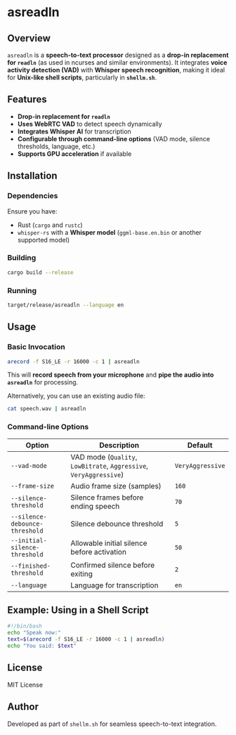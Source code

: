# asreadln

## Overview
`asreadln` is a **speech-to-text processor** designed as a **drop-in replacement for `readln`** (as used in ncurses and similar environments). It integrates **voice activity detection (VAD)** with **Whisper speech recognition**, making it ideal for **Unix-like shell scripts**, particularly in **`shellm.sh`**.

## Features
- **Drop-in replacement for `readln`**
- **Uses WebRTC VAD** to detect speech dynamically
- **Integrates Whisper AI** for transcription
- **Configurable through command-line options** (VAD mode, silence thresholds, language, etc.)
- **Supports GPU acceleration** if available

## Installation
### Dependencies
Ensure you have:
- Rust (`cargo` and `rustc`)
- `whisper-rs` with a **Whisper model** (`ggml-base.en.bin` or another supported model)

### Building
```sh
cargo build --release
```

### Running
```sh
target/release/asreadln --language en
```

## Usage
### Basic Invocation
```sh
arecord -f S16_LE -r 16000 -c 1 | asreadln
```
This will **record speech from your microphone** and **pipe the audio into `asreadln`** for processing.

Alternatively, you can use an existing audio file:
```sh
cat speech.wav | asreadln
```

### Command-line Options
| Option | Description | Default |
|--------|-------------|---------|
| `--vad-mode` | VAD mode (`Quality`, `LowBitrate`, `Aggressive`, `VeryAggressive`) | `VeryAggressive` |
| `--frame-size` | Audio frame size (samples) | `160` |
| `--silence-threshold` | Silence frames before ending speech | `70` |
| `--silence-debounce-threshold` | Silence debounce threshold | `5` |
| `--initial-silence-threshold` | Allowable initial silence before activation | `50` |
| `--finished-threshold` | Confirmed silence before exiting | `2` |
| `--language` | Language for transcription | `en` |

## Example: Using in a Shell Script
```sh
#!/bin/bash
echo "Speak now:"
text=$(arecord -f S16_LE -r 16000 -c 1 | asreadln)
echo "You said: $text"
```

## License
MIT License

## Author
Developed as part of `shellm.sh` for seamless speech-to-text integration.
